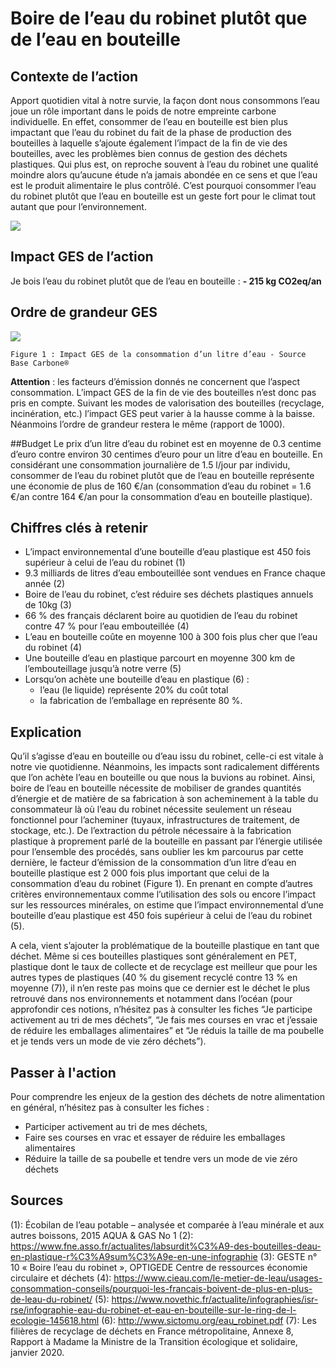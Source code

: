 # Boire de l’eau du robinet plutôt que de l’eau en bouteille

## Contexte de l’action

Apport quotidien vital à notre survie, la façon dont nous consommons l’eau joue un rôle important dans le poids de notre empreinte carbone individuelle. En effet, consommer de l’eau en bouteille est bien plus impactant que l’eau du robinet du fait de la phase de production des bouteilles à laquelle s’ajoute également l’impact de la fin de vie des bouteilles, avec les problèmes bien connus de gestion des déchets plastiques. Qui plus est, on reproche souvent à l’eau du robinet une qualité moindre alors qu’aucune étude n’a jamais abondée en ce sens et que l’eau est le produit alimentaire le plus contrôlé. C’est pourquoi consommer l’eau du robinet plutôt que l’eau en bouteille est un geste fort pour le climat tout autant que pour l’environnement.

![](https://sendeyo.com/up/d/6de937dc43)

## Impact GES de l’action

Je bois l’eau du robinet plutôt que de l’eau en bouteille : **- 215 kg CO2eq/an**

## Ordre de grandeur GES

![](https://www.associationbilancarbone.fr/wp-content/uploads/2020/12/eau-bouteille-fig1.jpg)

`Figure 1 : Impact GES de la consommation d’un litre d’eau - Source Base Carbone®`

**Attention** : les facteurs d’émission donnés ne concernent que l’aspect consommation. L’impact GES de la fin de vie des bouteilles n’est donc pas pris en compte. Suivant les modes de valorisation des bouteilles (recyclage, incinération, etc.) l’impact GES peut varier à la hausse comme à la baisse. Néanmoins l’ordre de grandeur restera le même (rapport de 1000).

##Budget
Le prix d’un litre d’eau du robinet est en moyenne de 0.3 centime d’euro contre environ 30 centimes d’euro pour un litre d’eau en bouteille. En considérant une consommation journalière de 1.5 l/jour par individu, consommer de l’eau du robinet plutôt que de l’eau en bouteille représente une économie de plus de 160 €/an (consommation d’eau du robinet = 1.6 €/an contre 164 €/an pour la consommation d’eau en bouteille plastique).

## Chiffres clés à retenir

- L’impact environnemental d’une bouteille d’eau plastique est 450 fois supérieur à celui de l’eau du robinet (1)
- 9.3 milliards de litres d’eau embouteillée sont vendues en France chaque année (2)
- Boire de l’eau du robinet, c’est réduire ses déchets plastiques annuels de 10kg (3)
- 66 % des français déclarent boire au quotidien de l’eau du robinet contre 47 % pour l’eau embouteillée (4)
- L’eau en bouteille coûte en moyenne 100 à 300 fois plus cher que l’eau du robinet (4)
- Une bouteille d’eau en plastique parcourt en moyenne 300 km de l’embouteillage jusqu’à notre verre (5)
- Lorsqu’on achète une bouteille d’eau en plastique (6) :
  - l’eau (le liquide) représente 20% du coût total
  - la fabrication de l’emballage en représente 80 %.

## Explication

Qu’il s’agisse d’eau en bouteille ou d’eau issu du robinet, celle-ci est vitale à notre vie quotidienne. Néanmoins, les impacts sont radicalement différents que l’on achète l’eau en bouteille ou que nous la buvions au robinet. Ainsi, boire de l’eau en bouteille nécessite de mobiliser de grandes quantités d’énergie et de matière de sa fabrication à son acheminement à la table du consommateur là où l’eau du robinet nécessite seulement un réseau fonctionnel pour l’acheminer (tuyaux, infrastructures de traitement, de stockage, etc.). De l’extraction du pétrole nécessaire à la fabrication plastique à proprement parlé de la bouteille en passant par l’énergie utilisée pour l’ensemble des procédés, sans oublier les km parcourus par cette dernière, le facteur d’émission de la consommation d’un litre d’eau en bouteille plastique est 2 000 fois plus important que celui de la consommation d’eau du robinet (Figure 1). En prenant en compte d’autres critères environnementaux comme l’utilisation des sols ou encore l’impact sur les ressources minérales, on estime que l’impact environnemental d’une bouteille d’eau plastique est 450 fois supérieur à celui de l’eau du robinet (5).

A cela, vient s’ajouter la problématique de la bouteille plastique en tant que déchet. Même si ces bouteilles plastiques sont généralement en PET, plastique dont le taux de collecte et de recyclage est meilleur que pour les autres types de plastiques (40 % du gisement recyclé contre 13 % en moyenne (7)), il n’en reste pas moins que ce dernier est le déchet le plus retrouvé dans nos environnements et notamment dans l’océan (pour approfondir ces notions, n’hésitez pas à consulter les fiches “Je participe activement au tri de mes déchets”, “Je fais mes courses en vrac et j’essaie de réduire les emballages alimentaires” et “Je réduis la taille de ma poubelle et je tends vers un mode de vie zéro déchets”).

## Passer à l'action

Pour comprendre les enjeux de la gestion des déchets de notre alimentation en général, n’hésitez pas à consulter les fiches :

- Participer activement au tri de mes déchets,
- Faire ses courses en vrac et essayer de réduire les emballages alimentaires
- Réduire la taille de sa poubelle et tendre vers un mode de vie zéro déchets

## Sources

(1): Écobilan de l’eau potable – analysée et comparée à l’eau minérale et aux autres boissons, 2015 AQUA & GAS No 1
(2): https://www.fne.asso.fr/actualites/labsurdit%C3%A9-des-bouteilles-deau-en-plastique-r%C3%A9sum%C3%A9e-en-une-infographie
(3): GESTE n° 10 « Boire l’eau du robinet », OPTIGEDE Centre de ressources économie circulaire et déchets
(4): https://www.cieau.com/le-metier-de-leau/usages-consommation-conseils/pourquoi-les-francais-boivent-de-plus-en-plus-de-leau-du-robinet/
(5): https://www.novethic.fr/actualite/infographies/isr-rse/infographie-eau-du-robinet-et-eau-en-bouteille-sur-le-ring-de-l-ecologie-145618.html
(6): http://www.sictomu.org/eau_robinet.pdf
(7): Les filières de recyclage de déchets en France métropolitaine, Annexe 8, Rapport à Madame la Ministre de la Transition écologique et solidaire, janvier 2020.
